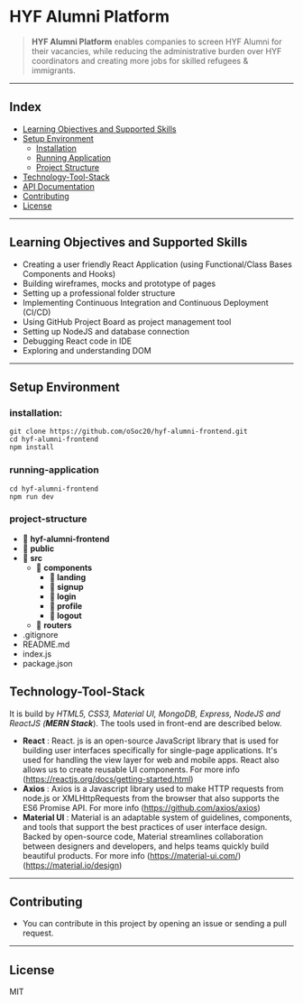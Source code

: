 # HYF Alumni Platform

> **HYF Alumni Platform** enables companies to screen HYF Alumni for their vacancies, while reducing the administrative burden over HYF coordinators and creating more jobs for skilled refugees & immigrants. 

---
## Index
* [Learning Objectives and Supported Skills](#learning-objectives-and-supported-skills)
* [Setup Environment](#setup-environment)
	* [Installation](#installation)
	* [Running Application](#running-application)
	* [Project Structure](#project-structure)
* [Technology-Tool-Stack](#technology-tool-stack)
* [API Documentation](https://github.com/oSoc20/hyf-almuni-backend)
* [Contributing](#contributing)
* [License](#credits)

---

## Learning Objectives and Supported Skills
* Creating a user friendly React Application (using Functional/Class Bases Components and Hooks)
* Building wireframes, mocks and prototype of pages
* Setting up a professional folder structure
* Implementing Continuous Integration and Continuous Deployment (CI/CD)
* Using GitHub Project Board as project management tool
* Setting up NodeJS and database connection
* Debugging React code in IDE
* Exploring and understanding DOM

---
## Setup Environment

### installation:

```
git clone https://github.com/oSoc20/hyf-alumni-frontend.git
cd hyf-alumni-frontend
npm install
```
### running-application

```
cd hyf-alumni-frontend
npm run dev
```
### project-structure
 * :file_folder: **hyf-alumni-frontend**
  * :file_folder: **public**
  * :file_folder: **src**
    * :file_folder: **components**
       * :file_folder: **landing**
       * :file_folder: **signup**
       * :file_folder: **login**
       * :file_folder: **profile**
       * :file_folder: **logout**
     * :file_folder: **routers**
 * .gitignore
 * README.md
 * index.js
 * package.json    
   
## Technology-Tool-Stack
It is build by *HTML5, CSS3, Material UI, MongoDB, Express, NodeJS and ReactJS (**MERN Stack***). The tools used in front-end are described below.

- **React** : React. js is an open-source JavaScript library that is used for building user interfaces specifically for single-page applications. It's used for handling the view layer for web and mobile apps. React also allows us to create reusable UI components. For more info (https://reactjs.org/docs/getting-started.html)
- **Axios** : Axios is a Javascript library used to make HTTP requests from node.js or XMLHttpRequests from the browser that also supports the ES6 Promise API. For more info (https://github.com/axios/axios)
- **Material UI** : Material is an adaptable system of guidelines, components, and tools that support the best practices of user interface design. Backed by open-source code, Material streamlines collaboration between designers and developers, and helps teams quickly build beautiful products. For more info (https://material-ui.com/) (https://material.io/design)

---

## Contributing
   - You can contribute in this project by opening an issue or sending a pull request.
---

## License
   MIT
